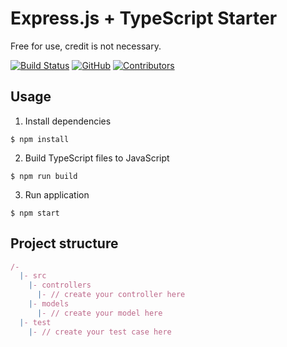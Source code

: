 # Express.js +  TypeScript Starter
Free for use, credit is not necessary.

[![Build Status](https://github.com/iamcmnut/simple-express-ts/workflows/Node/badge.svg?branch=master)](https://github.com/iamcmnut/simple-express-ts/actions)
[![GitHub](https://img.shields.io/github/license/iamcmnut/simple-express-ts)](https://github.com/iamcmnut/simple-express-ts/blob/master/LICENSE)
[![Contributors](https://img.shields.io/github/contributors/iamcmnut/simple-express-ts)](https://github.com/iamcmnut/simple-express-ts/graphs/contributors)

## Usage
1. Install dependencies
```shell
$ npm install
```

2. Build TypeScript files to JavaScript
```shell
$ npm run build
```

3. Run application
```shell
$ npm start
```

## Project structure
```javascript
/-
  |- src
    |- controllers
      |- // create your controller here
    |- models
      |- // create your model here
  |- test
    |- // create your test case here
```

